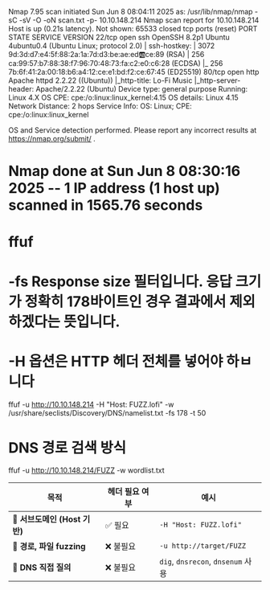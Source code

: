 Nmap 7.95 scan initiated Sun Jun 8 08:04:11 2025 as: /usr/lib/nmap/nmap -sC -sV -O -oN scan.txt -p- 10.10.148.214
Nmap scan report for 10.10.148.214
Host is up (0.21s latency).
Not shown: 65533 closed tcp ports (reset)
PORT STATE SERVICE VERSION
22/tcp open ssh OpenSSH 8.2p1 Ubuntu 4ubuntu0.4 (Ubuntu Linux; protocol 2.0)
| ssh-hostkey:
| 3072 9d:3d:d7:e4:5f:88:2a:1a:7d:d3:be:ae:ed:ab:ce:89 (RSA)
| 256 ca:99:57:b7:88:38:f7:96:70:48:73:fa:c2:e0:c6:28 (ECDSA)
|\_ 256 7b:6f:41:2a:00:18:b6:a4:12:ce:e1:bd:f2:ce:67:45 (ED25519)
80/tcp open http Apache httpd 2.2.22 ((Ubuntu))
|\_http-title: Lo-Fi Music
|\_http-server-header: Apache/2.2.22 (Ubuntu)
Device type: general purpose
Running: Linux 4.X
OS CPE: cpe:/o:linux:linux_kernel:4.15
OS details: Linux 4.15
Network Distance: 2 hops
Service Info: OS: Linux; CPE: cpe:/o:linux:linux_kernel

OS and Service detection performed. Please report any incorrect results at https://nmap.org/submit/ .

# Nmap done at Sun Jun 8 08:30:16 2025 -- 1 IP address (1 host up) scanned in 1565.76 seconds

# ffuf

# -fs Response size 필터입니다. 응답 크기가 정확히 178바이트인 경우 결과에서 제외하겠다는 뜻입니다.

# -H 옵션은 HTTP 헤더 전체를 넣어야 하ㅂ니다

ffuf -u http://10.10.148.214 -H "Host: FUZZ.lofi" -w /usr/share/seclists/Discovery/DNS/namelist.txt -fs 178 -t 50

# DNS 경로 검색 방식

ffuf -u http://10.10.148.214/FUZZ -w wordlist.txt

| 목적                          | 헤더 필요 여부 | 예시                              |
| ----------------------------- | -------------- | --------------------------------- |
| 🧠 **서브도메인 (Host 기반)** | ✅ 필요        | `-H "Host: FUZZ.lofi"`            |
| 📁 **경로, 파일 fuzzing**     | ❌ 불필요      | `-u http://target/FUZZ`           |
| 🧭 **DNS 직접 질의**          | ❌ 불필요      | `dig`, `dnsrecon`, `dnsenum` 사용 |

